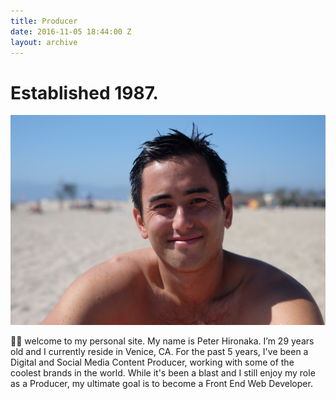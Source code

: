 ```yaml
---
title: Producer
date: 2016-11-05 18:44:00 Z
layout: archive
---
```


# Established 1987.

<img src="/img/DSCF6211.JPG">

👋🏽  welcome to my personal site. My name is Peter Hironaka. I’m 29 years old and I currently reside in Venice, CA. For the past 5 years, I've been a Digital and Social Media Content Producer, working with some of the coolest brands in the world. While it's been a blast and I still enjoy my role as a Producer, my ultimate goal is to become a Front End Web Developer.